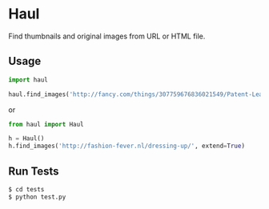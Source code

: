 Haul
====

Find thumbnails and original images from URL or HTML file.


## Usage

``` py
import haul

haul.find_images('http://fancy.com/things/307759676836021549/Patent-Leather-Heels-by-Jimmy-Choo')
```

or

``` py
from haul import Haul

h = Haul()
h.find_images('http://fashion-fever.nl/dressing-up/', extend=True)
```


## Run Tests

``` bash
$ cd tests
$ python test.py
```
